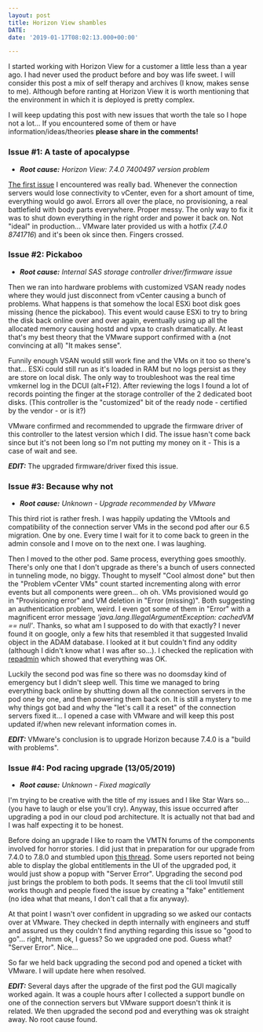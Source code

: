 ```yaml
---
layout: post
title: Horizon View shambles
DATE: 
date: '2019-01-17T08:02:13.000+00:00'

---
```

I started working with Horizon View for a customer a little less than a year ago. I had never used the product before and boy was life sweet. I will consider this post a mix of self therapy and archives (I know, makes sense to me). Although before ranting at Horizon View it is worth mentioning that the environment in which it is deployed is pretty complex.

I will keep updating this post with new issues that worth the tale so I hope not a lot... If you encountered some of them or have information/ideas/theories **please share in the comments!**

### Issue #1: A taste of apocalypse

* **_Root cause:_** _Horizon View: 7.4.0 7400497 version problem_

[The first issue](https://communities.vmware.com/thread/591103 "Call of duty: Horizon View") I encountered was really bad. Whenever the connection servers would lose connectivity to vCenter, even for a short amount of time, everything would go awol. Errors all over the place, no provisioning, a real battlefield with body parts everywhere. Proper messy. The only way to fix it was to shut down everything in the right order and power it back on. Not "ideal" in production... VMware later provided us with a hotfix (_7.4.0 8741716_) and it's been ok since then. Fingers crossed.

### Issue #2: Pickaboo

* **_Root cause:_** _Internal SAS storage controller driver/firmware issue_

Then we ran into hardware problems with customized VSAN ready nodes where they would just disconnect from vCenter causing a bunch of problems. What happens is that somehow the local ESXi boot disk goes missing (hence the pickaboo). This event would cause ESXi to try to bring the disk back online over and over again, eventually using up all the allocated memory causing hostd and vpxa to crash dramatically. At least that's my best theory that the VMware support confirmed with a (not convincing at all) "It makes sense".

Funnily enough VSAN would still work fine and the VMs on it too so there's that... ESXi could still run as it's loaded in RAM but no logs persist as they are store on local disk. The only way to troubleshoot was the real time vmkernel log in the DCUI (alt+F12). After reviewing the logs I found a lot of records pointing the finger at the storage controller of the 2 dedicated boot disks. (This controller is the "customized" bit of the ready node - certified by the vendor - or is it?)

VMware confirmed and recommended to upgrade the firmware driver of this controller to the latest version which I did. The issue hasn't come back since but it's not been long so I'm not putting my money on it - This is a case of wait and see.

**_EDIT:_** The upgraded firmware/driver fixed this issue.

### Issue #3: Because why not

* **_Root cause:_** _Unknown - Upgrade recommended by VMware_

This third riot is rather fresh. I was happily updating the VMtools and compatibility of the connection server VMs in the second pod after our 6.5 migration. One by one. Every time I wait for it to come back to green in the admin console and I move on to the next one. I was laughing.

Then I moved to the other pod. Same process, everything goes smoothly. There's only one that I don't upgrade as there's a bunch of users connected in tunneling mode, no biggy. Thought to myself "Cool almost done" but then the "Problem vCenter VMs" count started incrementing along with error events but all components were green... oh oh. VMs provisioned would go in "Provisioning error" and VM deletion in "Error (missing)". Both suggesting an authentication problem, weird. I even got some of them in "Error" with a magnificent error message _'java.lang.IllegalArgumentException: cachedVM == null'_. Thanks, so what am I supposed to do with that exactly? I never found it on google, only a few hits that resembled it that suggested Invalid object in the ADAM database. I looked at it but couldn't find any oddity (although I didn't know what I was after so...). I checked the replication with [repadmin](https://kb.vmware.com/s/article/1021805 "KB1021805") which showed that everything was OK.

Luckily the second pod was fine so there was no doomsday kind of emergency but I didn't sleep well. This time we managed to bring everything back online by shutting down all the connection servers in the pod one by one, and then powering them back on. It is still a mystery to me why things got bad and why the "let's call it a reset" of the connection servers fixed it... I opened a case with VMware and will keep this post updated if/when new relevant information comes in.

**_EDIT:_** VMware's conclusion is to upgrade Horizon because 7.4.0 is a "build with problems".

### Issue #4: Pod racing upgrade (13/05/2019)

* **_Root cause:_** _Unknown - Fixed magically_

I'm trying to be creative with the title of my issues and I like Star Wars so... (you have to laugh or else you'll cry). Anyway, this issue occurred after upgrading a pod in our cloud pod architecture. It is actually not that bad and I was half expecting it to be honest.

Before doing an upgrade I like to roam the VMTN forums of the components involved for horror stories. I did just that in preparation for our upgrade from 7.4.0 to 7.8.0 and stumbled upon [this thread](https://communities.vmware.com/thread/604479). Some users reported not being able to display the global entitlements in the UI of the upgraded pod, it would just show a popup with "Server Error". Upgrading the second pod just brings the problem to both pods. It seems that the cli tool lmvutil still works though and people fixed the issue by creating a "fake" entitlement (no idea what that means, I don't call that a fix anyway).

At that point I wasn't over confident in upgrading so we asked our contacts over at VMware. They checked in depth internally with engineers and stuff and assured us they couldn't find anything regarding this issue so "good to go"... right, hmm ok, I guess? So we upgraded one pod. Guess what? "Server Error". Nice...

So far we held back upgrading the second pod and opened a ticket with VMware. I will update here when resolved.

**_EDIT:_** Several days after the upgrade of the first pod the GUI magically worked again. It was  a couple hours after I collected a support bundle on one of the connection servers but VMware support doesn't think it is related. We then upgraded the second pod and everything was ok straight away. No root cause found.